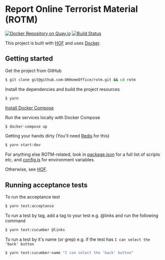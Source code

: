 # Report Online Terrorist Material (ROTM)

[![Docker Repository on Quay.io](https://quay.io/repository/ukhomeofficedigital/rotm/status "Docker Repository on Quay.io")](https://quay.io/repository/ukhomeofficedigital/rotm) [![Build Status](https://travis-ci.org/UKHomeOffice/rotm.svg?branch=master)](https://travis-ci.org/UKHomeOffice/rotm)

This project is built with [HOF](https://github.com/UKHomeOffice/hof) and uses [Docker](https://www.docker.com/).

## Getting started 

Get the project from GitHub
```bash
$ git clone git@github.com:UKHomeOffice/rotm.git && cd rotm
```

Install the dependencies and build the project resources
```bash
$ yarn
```

[Install Docker Compose](https://docs.docker.com/compose/install/)

Run the services locally with Docker Compose
```bash
$ docker-compose up
```

Getting your hands dirty (You'll need [Redis](http://redis.io/) for this)
```bash
$ yarn start:dev
```

For anything else ROTM-related, look in [package.json](./package.json) for a full list of scripts etc, and
[config.js](./config.js) for environment variables.

Otherwise, see [HOF](https://github.com/UKHomeOffice/hof).

## Running acceptance tests

To run the acceptance test

```bash
$ yarn test:acceptance
```

To run a test by tag, add a tag to your test e.g. @links and run the following command

```bash
$ yarn test:cucumber @links
```

To run a test by it's name (or grep) e.g. if the test has `I can select the 'back' button`

```bash
$ yarn test:cucumber-name "I can select the 'back' button"
```
